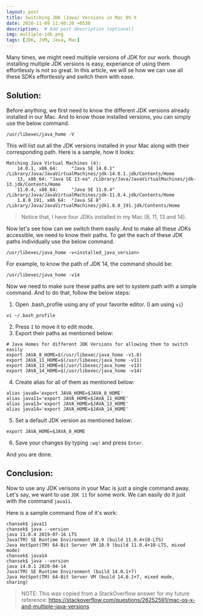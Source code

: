 ```yaml
---
layout: post
title: Switching JDK (Java) Versions in Mac OS X
date: 2020-11-09 11:40:20 +0530
description:  # Add post description (optional)
img: multiple-jdk.png
tags: [JDK, JVM, Java, Mac]
---
```

Many times, we might need multiple versions of JDK for our work. though installing multiple JDK versions is easy, experiance of using them effortlessly is not so great. In this article, we will se how we can use all these SDKs effortlessly and switch them with ease.

## Solution:
Before anything, we first need to know the different JDK versions already installed in our Mac. And to know those installed versions, you can simply use the below command.
```
/usr/libexec/java_home -V
```
This will list out all the JDK versions installed in your Mac along with their corresponding path. Here is a sample, how it looks:
```
Matching Java Virtual Machines (4):
    14.0.1, x86_64:     "Java SE 14.0.1"        /Library/Java/JavaVirtualMachines/jdk-14.0.1.jdk/Contents/Home
    13, x86_64: "Java SE 13-ea" /Library/Java/JavaVirtualMachines/jdk-13.jdk/Contents/Home
    11.0.4, x86_64:     "Java SE 11.0.4"        /Library/Java/JavaVirtualMachines/jdk-11.0.4.jdk/Contents/Home
    1.8.0_191, x86_64:  "Java SE 8"     /Library/Java/JavaVirtualMachines/jdk1.8.0_191.jdk/Contents/Home
```
>Notice that, I have four JDKs installed in my Mac (8, 11, 13 and 14).

Now let's see how can we switch them easily. And to make all these JDKs accessible, we need to know their paths. To get the each of these JDK paths individually use the below command.
```
/usr/libexec/java_home -v<installed_java_version>
```
For example, to know the path of JDK 14, the command should be:
```
/usr/libexec/java_home -v14
```
Now we need to make sure these paths are set to system path with a simple command. And to do that, follow the below steps:

1. Open .bash_profile using any of your favorite editor. (I am using `vi`)
```
vi ~/.bash_profile
```
2. Press `I` to move it to edit mode.
3. Export their paths as mentioned below:
```
# Java Homes for different JDK Versions for allowing them to switch easily
export JAVA_8_HOME=$(/usr/libexec/java_home -v1.8)
export JAVA_11_HOME=$(/usr/libexec/java_home -v11)
export JAVA_13_HOME=$(/usr/libexec/java_home -v13)
export JAVA_14_HOME=$(/usr/libexec/java_home -v14)
```
4. Create alias for all of them as mentioned below:
```
alias java8='export JAVA_HOME=$JAVA_8_HOME'
alias java11='export JAVA_HOME=$JAVA_11_HOME'
alias java13='export JAVA_HOME=$JAVA_13_HOME'
alias java14='export JAVA_HOME=$JAVA_14_HOME'
```
5. Set a default JDK version as mentioned below:
```
export JAVA_HOME=$JAVA_8_HOME
```
6. Save your changes by typing `:wq!` and press `Enter`.

And you are done.

## Conclusion:
Now to use any JDK verisons in your Mac is just a single command away. Let's say, we want to use `JDK 11` for some work. We can easily do it just with the command `java11`.

Here is a sample command flow of it's work:
```
chansek$ java11
chansek$ java --version
java 11.0.4 2019-07-16 LTS
Java(TM) SE Runtime Environment 18.9 (build 11.0.4+10-LTS)
Java HotSpot(TM) 64-Bit Server VM 18.9 (build 11.0.4+10-LTS, mixed mode)
chansek$ java14
chansek$ java --version
java 14.0.1 2020-04-14
Java(TM) SE Runtime Environment (build 14.0.1+7)
Java HotSpot(TM) 64-Bit Server VM (build 14.0.1+7, mixed mode, sharing)
```

>NOTE: This was copied from a StackOverflow answer for my future reference: https://stackoverflow.com/questions/26252591/mac-os-x-and-multiple-java-versions